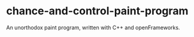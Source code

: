 # chance-and-control-paint-program
An unorthodox paint program, written with C++ and openFrameworks.
